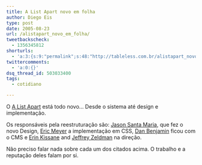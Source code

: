 ```yaml
---
title: A List Apart novo em folha
author: Diego Eis
type: post
date: 2005-08-23
url: /alistapart_novo_em_folha/
tweetbackscheck:
  - 1356345812
shorturls:
  - 'a:3:{s:9:"permalink";s:48:"http://tableless.com.br/alistapart_novo_em_folha";s:7:"tinyurl";s:26:"http://tinyurl.com/3wks4g6";s:4:"isgd";s:19:"http://is.gd/i3ZCFT";}'
twittercomments:
  - 'a:0:{}'
dsq_thread_id: 503033400
tags:
  - cotidiano

---
```

O [A List Apart][1] está todo novo&#8230; Desde o sistema até design e implementação. 

Os responsáveis pela reestruturação são: [Jason Santa Maria][2], que fez o novo Design, [Eric Meyer][3] a implementação em CSS, [Dan Benjamin][4] ficou com o CMS e [Erin Kissane][5] and [Jeffrey Zeldman][6] na direção. 

Não preciso falar nada sobre cada um dos citados acima. O trabalho e a reputação deles falam por si.

 [1]: http://alistapart.textdrive.com/
 [2]: http://www.jasonsantamaria.com/archive/2005/08/23/a_list_apart_redesign.php
 [3]: http://www.meyerweb.com/
 [4]: http://www.hivelogic.com/
 [5]: http://www.incisive.nu/
 [6]: http://www.zeldman.com/